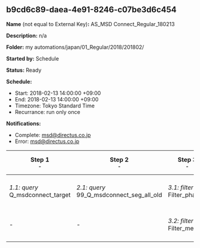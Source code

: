 ## b9cd6c89-daea-4e91-8246-c07be3d6c454

**Name** (not equal to External Key)**:** AS_MSD Connect_Regular_180213

**Description:** n/a

**Folder:** my automations/japan/01_Regular/2018/201802/

**Started by:** Schedule

**Status:** Ready

**Schedule:**

* Start: 2018-02-13 14:00:00 +09:00
* End: 2018-02-13 14:00:00 +09:00
* Timezone: Tokyo Standard Time
* Recurrance: run only once

**Notifications:**

* Complete: msd@directus.co.jp
* Error: msd@directus.co.jp

| Step 1<br>_<small>-</small>_ | Step 2<br>_<small>-</small>_ | Step 3<br>_<small>-</small>_ | Step 4<br>_<small>-</small>_ | Step 5<br>_<small>-</small>_ |
| --- | --- | --- | --- | --- |
| _1.1: query_<br>Q_msdconnect_target | _2.1: query_<br>99_Q_msdconnect_seg_all_old | _3.1: filter_<br>Filter_pharma | _4.1: wait_<br>04:00 午後 | _5.1: emailSend_<br>MA_MSD Connect_Regular_医師用_180213 |
| - | - | _3.2: filter_<br>Filter_merck | - | _5.2: emailSend_<br>MA_MSD Connect_Regular_薬剤師用_180213 |
